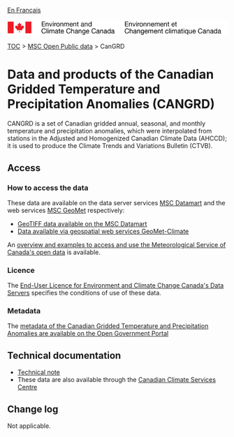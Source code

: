 [En Français](readme_cangrd_fr.md)

![ECCC logo](../../img_eccc-logo.png)

[TOC](../../readme_en.md) > [MSC Open Public data](../readme_en.md) > CanGRD

# Data and products of the Canadian Gridded Temperature and Precipitation Anomalies (CANGRD)  

CANGRD is a set of Canadian gridded annual, seasonal, and monthly temperature and precipitation anomalies, which were interpolated from stations in the Adjusted and Homogenized Canadian Climate Data (AHCCD); it is used to produce the Climate Trends and Variations Bulletin (CTVB).

## Access

### How to access the data

These data are available on the data server services [MSC Datamart](../../msc-datamart/readme_en.md) and the web services [MSC GeoMet](../../msc-geomet/readme_en.md) respectively:

* [GeoTIFF data available on the MSC Datamart](readme_cangrd-datamart_en.md) 
* [Data available via geospatial web services GeoMet-Climate](../../msc-geomet/readme_en.md)

An [overview and examples to access and use the Meteorological Service of Canada's open data](../../usage/readme_en.md) is available.

### Licence

The [End-User Licence for Environment and Climate Change Canada's Data Servers](../../licence/readme_en.md) specifies the conditions of use of these data.

### Metadata

The [metadata of the Canadian Gridded Temperature and Precipitation Anomalies are available on the Open Government Portal](https://open.canada.ca/data/en/dataset/3d4b68a5-13bc-48bb-ad10-801128aa6604)

## Technical documentation

* [Technical note](http://collaboration.cmc.ec.gc.ca/cmc/cmos/public_doc/msc-data/climate_cangrd/CANGRD_Technical_Documentation_en.pdf)
* These data are also available through the [Canadian Climate Services Centre](https://www.canada.ca/en/environment-climate-change/services/climate-change/canadian-centre-climate-services/about.html)

## Change log

Not applicable.
